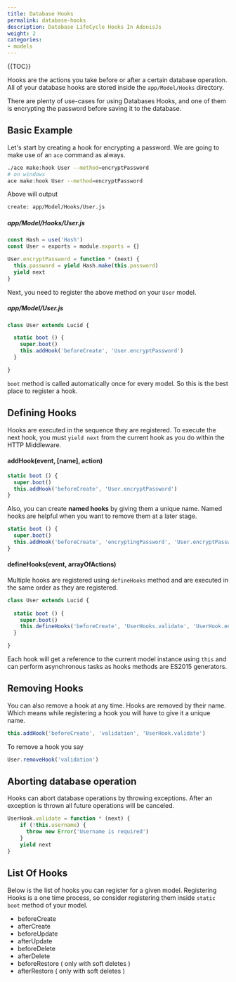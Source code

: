```yaml
---
title: Database Hooks
permalink: database-hooks
description: Database LifeCycle Hooks In AdonisJs
weight: 2
categories:
- models
---
```


{{TOC}}

Hooks are the actions you take before or after a certain database operation. All of your database hooks are stored inside the `app/Model/Hooks` directory.

There are plenty of use-cases for using Databases Hooks, and one of them is encrypting the password before saving it to the database.

## Basic Example

Let's start by creating a hook for encrypting a password. We are going to make use of an `ace` command as always.

```bash
./ace make:hook User --method=encryptPassword
# on windows
ace make:hook User --method=encryptPassword
```

Above will output

```bash
create: app/Model/Hooks/User.js
```

##### app/Model/Hooks/User.js

```javascript
const Hash = use('Hash')
const User = exports = module.exports = {}

User.encryptPassword = function * (next) {
  this.password = yield Hash.make(this.password)
  yield next
}
```

Next, you need to register the above method on your `User` model.

##### app/Model/User.js
```javascript
class User extends Lucid {

  static boot () {
    super.boot()
    this.addHook('beforeCreate', 'User.encryptPassword')
  }

}
```

`boot` method is called automatically once for every model. So this is the best place to register a hook.

## Defining Hooks

Hooks are executed in the sequence they are registered. To execute the next hook, you must `yield next` from the current hook as you do within the HTTP Middleware.

#### addHook(event, [name], action)

```javascript
static boot () {
  super.boot()
  this.addHook('beforeCreate', 'User.encryptPassword')
}
```

Also, you can create **named hooks** by giving them a unique name. Named hooks are helpful when you want to remove them at a later stage.

```javascript
static boot () {
  super.boot()
  this.addHook('beforeCreate', 'encryptingPassword', 'User.encryptPassword')
}
```

#### defineHooks(event, arrayOfActions)

Multiple hooks are registered using `defineHooks` method and are executed in the same order as they are registered.

```javascript
class User extends Lucid {
 
  static boot () {
    super.boot()
    this.defineHooks('beforeCreate', 'UserHooks.validate', 'UserHook.encryptPassword')        
  }

}
```

Each hook will get a reference to the current model instance using `this` and can perform asynchronous tasks as hooks methods are ES2015 generators.

## Removing Hooks

You can also remove a hook at any time. Hooks are removed by their name. Which means while registering a hook you will have to give it a unique name.

```javascript
this.addHook('beforeCreate', 'validation', 'UserHook.validate')
```

To remove a hook you say

```javascript
User.removeHook('validation')
```


## Aborting database operation

Hooks can abort database operations by throwing exceptions. After an exception is thrown all future operations will be canceled.

```javascript
UserHook.validate = function * (next) {
    if (!this.username) {
      throw new Error('Username is required')
    }
    yield next
}
```

## List Of Hooks

Below is the list of hooks you can register for a given model. Registering Hooks is a one time process, so consider registering them inside `static boot` method of your model.

- beforeCreate
- afterCreate
- beforeUpdate
- afterUpdate
- beforeDelete
- afterDelete
- beforeRestore ( only with soft deletes )
- afterRestore ( only with soft deletes )